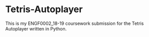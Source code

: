# Tetris-Autoplayer

This is my ENGF0002_18-19 coursework submission for the Tetris Autoplayer written in Python.
